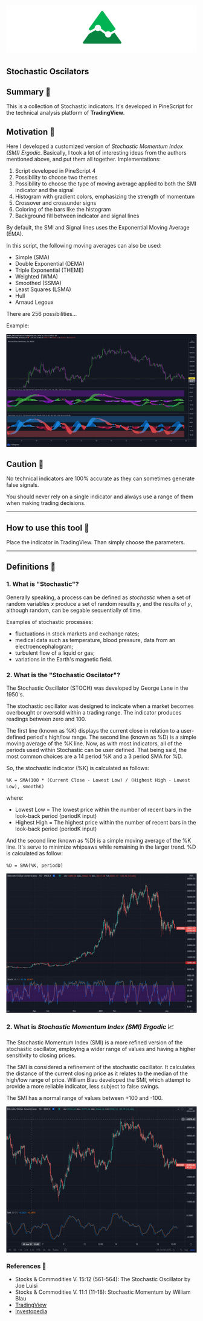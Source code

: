 # ![logo](images/Pine.png "Pine")

## Stochastic Oscilators

## Summary 💊

This is a collection of Stochastic indicators.
It's developed in PineScript for the technical analysis platform of **TradingView**.

## Motivation 💊

Here I developed a customized version of *Stochastic Momentum Index (SMI) Ergodic*.
Basically, I took a lot of interesting ideas from the authors mentioned above, and put them all together.
Implementations:
  
1. Script developed in PineScript 4
2. Possibility to choose two themes
3. Possibility to choose the type of moving average applied to both the SMI indicator and the signal
4. Histogram with gradient colors, emphasizing the strength of momentum
5. Crossover and crossunder signs
6. Coloring of the bars like the histogram
7. Background fill between indicator and signal lines

By default, the SMI and Signal lines uses the Exponential Moving Average (EMA).

In this script, the following moving averages can also be used:

- Simple (SMA)
- Double Exponential (DEMA)
- Triple Exponential (THEME)
- Weighted (WMA)
- Smoothed (SSMA)
- Least Squares (LSMA)
- Hull
- Arnaud Legoux

There are 256 possibilities...

Example:

![alt](image/../images/New%20SMI.png)

## Caution 💊

No technical indicators are 100% accurate as they can sometimes generate false signals.

You should never rely on a single indicator and always use a range of them when making trading decisions.

---

## How to use this tool 💊

Place the indicator in TradingView. Than simply choose the parameters.

---

## Definitions 💊

### 1. What is "Stochastic"?

Generally speaking, a process can be defined as *stochastic* when a set of random variables *x* produce a set of random results *y*, and the results of *y*, although random, can be segable sequentially of time.

Examples of stochastic processes:

- fluctuations in stock markets and exchange rates;
- medical data such as temperature, blood pressure, data from an electroencephalogram;
- turbulent flow of a liquid or gas;
- variations in the Earth's magnetic field.

### 2. What is the "Stochastic Oscilator"?

The Stochastic Oscillator (STOCH) was developed by George Lane in the 1950's.

The stochastic oscillator was designed to indicate when a market becomes overbought or oversold within a trading range.
The indicator produces readings between zero and 100.

The first line (known as %K) displays the current close in relation to a user-defined period's high/low range.
The second line (known as %D) is a simple moving average of the %K line.
Now, as with most indicators, all of the periods used within Stochastic can be user defined.
That being said, the most common choices are a 14 period %K and a 3 period SMA for %D.

So, the stochastic indicator (%K) is calculated as follows:

`%K = SMA(100 * (Current Close - Lowest Low) / (Highest High - Lowest Low), smoothK)`

where:

- Lowest Low = The lowest price within the number of recent bars in the look-back period (periodK input)
- Highest High = The highest price within the number of recent bars in the look-back period (periodK input)

And the second line (known as %D) is a simple moving average of the %K line.
It's serve to minimize whipsaws while remaining in the larger trend.
%D is calculated as follow:

`%D = SMA(%K, periodD)`

![- %D is a smoothed average of %K,](images/Stochast%20-%20Example.jpg)

### 2. What is *Stochastic Momentum Index (SMI) Ergodic* 📈

The Stochastic Momentum Index (SMI) is a more refined version of the stochastic oscillator, employing a wider range of values and having a higher sensitivity to closing prices.

The SMI is considered a refinement of the stochastic oscillator. It calculates the distance of the current closing price as it relates to the median of the high/low range of price. William Blau developed the SMI, which attempt to provide a more reliable indicator, less subject to false swings.

The SMI has a normal range of values between +100 and -100.

![- %D is a smoothed average of %K,](images/Stochast%20Momentum%20Index%20-%20Example.jpg)

### References 💊

- Stocks & Commodities V. 15:12 (561-564): The Stochastic Oscillator by Joe Luisi
- Stocks & Commodities V. 11:1 (11-18): Stochastic Momentum by William Blau
- [TradingView](https://br.tradingview.com)
- [Investopedia](https://www.investopedia.com/)
